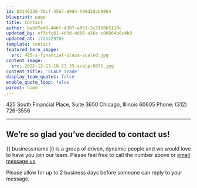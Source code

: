 ```yaml
---
id: 83146236-7bcf-4567-89d4-590d10cb9064
blueprint: page
title: Contact
author: bebd7e43-446f-4387-a853-3c3100b5110c
updated_by: ef3cfc61-4d9d-4d09-a36c-c06664b8c4b9
updated_at: 1721329785
template: contact
featured_hero_image:
  src: 425-s-financial-plaza-scaled.jpg
content_image:
  src: 2022-12-13-10.23.35-scalp-0075.jpg
content_title: 'SCALP Trade'
display_team_quotes: false
enable_quote_loop: false
parent: home
---
```

425 South Financial Place, Suite 3650
Chicago, Illinois 60605
Phone: (312) 726-3556

---

## We’re so glad you’ve decided to contact us!

{{ business:name }} is a group of driven, dynamic people and we would love to have you join our team. Please feel free to call the number above or [email message us](mailto:careers@scalptrade.com).

Please allow for up to 2 business days before someone can reply to your message.